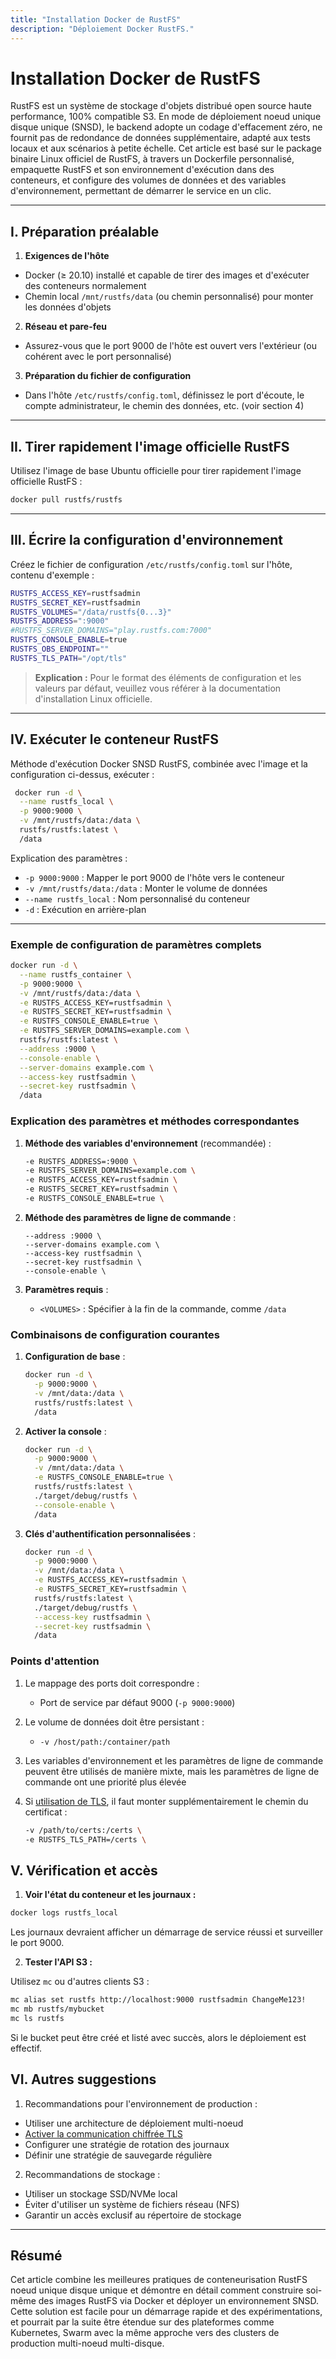 ```yaml
---
title: "Installation Docker de RustFS"
description: "Déploiement Docker RustFS."
---
```


# Installation Docker de RustFS

RustFS est un système de stockage d'objets distribué open source haute performance, 100% compatible S3. En mode de déploiement noeud unique disque unique (SNSD), le backend adopte un codage d'effacement zéro, ne fournit pas de redondance de données supplémentaire, adapté aux tests locaux et aux scénarios à petite échelle.
Cet article est basé sur le package binaire Linux officiel de RustFS, à travers un Dockerfile personnalisé, empaquette RustFS et son environnement d'exécution dans des conteneurs, et configure des volumes de données et des variables d'environnement, permettant de démarrer le service en un clic.

---

## I. Préparation préalable

1. **Exigences de l'hôte**

 * Docker (≥ 20.10) installé et capable de tirer des images et d'exécuter des conteneurs normalement
 * Chemin local `/mnt/rustfs/data` (ou chemin personnalisé) pour monter les données d'objets
2. **Réseau et pare-feu**

 * Assurez-vous que le port 9000 de l'hôte est ouvert vers l'extérieur (ou cohérent avec le port personnalisé)
3. **Préparation du fichier de configuration**

 * Dans l'hôte `/etc/rustfs/config.toml`, définissez le port d'écoute, le compte administrateur, le chemin des données, etc. (voir section 4)

---

## II. Tirer rapidement l'image officielle RustFS

Utilisez l'image de base Ubuntu officielle pour tirer rapidement l'image officielle RustFS :


```bash
docker pull rustfs/rustfs

```

---

## III. Écrire la configuration d'environnement

Créez le fichier de configuration `/etc/rustfs/config.toml` sur l'hôte, contenu d'exemple :

```bash
RUSTFS_ACCESS_KEY=rustfsadmin
RUSTFS_SECRET_KEY=rustfsadmin
RUSTFS_VOLUMES="/data/rustfs{0...3}"
RUSTFS_ADDRESS=":9000"
#RUSTFS_SERVER_DOMAINS="play.rustfs.com:7000"
RUSTFS_CONSOLE_ENABLE=true
RUSTFS_OBS_ENDPOINT=""
RUSTFS_TLS_PATH="/opt/tls"
```

> **Explication :** Pour le format des éléments de configuration et les valeurs par défaut, veuillez vous référer à la documentation d'installation Linux officielle.

---

## IV. Exécuter le conteneur RustFS

Méthode d'exécution Docker SNSD RustFS, combinée avec l'image et la configuration ci-dessus, exécuter :

```bash
 docker run -d \
  --name rustfs_local \
  -p 9000:9000 \
  -v /mnt/rustfs/data:/data \
  rustfs/rustfs:latest \
  /data
```

Explication des paramètres :

* `-p 9000:9000` : Mapper le port 9000 de l'hôte vers le conteneur
* `-v /mnt/rustfs/data:/data` : Monter le volume de données
* `--name rustfs_local` : Nom personnalisé du conteneur
* `-d` : Exécution en arrière-plan

---

### Exemple de configuration de paramètres complets

```bash
docker run -d \
  --name rustfs_container \
  -p 9000:9000 \
  -v /mnt/rustfs/data:/data \
  -e RUSTFS_ACCESS_KEY=rustfsadmin \
  -e RUSTFS_SECRET_KEY=rustfsadmin \
  -e RUSTFS_CONSOLE_ENABLE=true \
  -e RUSTFS_SERVER_DOMAINS=example.com \
  rustfs/rustfs:latest \
  --address :9000 \
  --console-enable \
  --server-domains example.com \
  --access-key rustfsadmin \
  --secret-key rustfsadmin \
  /data
```

### Explication des paramètres et méthodes correspondantes

1. **Méthode des variables d'environnement** (recommandée) :
   ```bash
   -e RUSTFS_ADDRESS=:9000 \
   -e RUSTFS_SERVER_DOMAINS=example.com \
   -e RUSTFS_ACCESS_KEY=rustfsadmin \
   -e RUSTFS_SECRET_KEY=rustfsadmin \
   -e RUSTFS_CONSOLE_ENABLE=true \
   ```

2. **Méthode des paramètres de ligne de commande** :
   ```
   --address :9000 \
   --server-domains example.com \
   --access-key rustfsadmin \
   --secret-key rustfsadmin \
   --console-enable \
   ```

3. **Paramètres requis** :
    - `<VOLUMES>` : Spécifier à la fin de la commande, comme `/data`

### Combinaisons de configuration courantes

1. **Configuration de base** :
   ```bash
   docker run -d \
     -p 9000:9000 \
     -v /mnt/data:/data \
     rustfs/rustfs:latest \
     /data
   ```

2. **Activer la console** :
   ```bash
   docker run -d \
     -p 9000:9000 \
     -v /mnt/data:/data \
     -e RUSTFS_CONSOLE_ENABLE=true \
     rustfs/rustfs:latest \
     ./target/debug/rustfs \
     --console-enable \
     /data
   ```

3. **Clés d'authentification personnalisées** :
   ```bash
   docker run -d \
     -p 9000:9000 \
     -v /mnt/data:/data \
     -e RUSTFS_ACCESS_KEY=rustfsadmin \
     -e RUSTFS_SECRET_KEY=rustfsadmin \
     rustfs/rustfs:latest \
     ./target/debug/rustfs \
     --access-key rustfsadmin \
     --secret-key rustfsadmin \
     /data
   ```

### Points d'attention

1. Le mappage des ports doit correspondre :
    - Port de service par défaut 9000 (`-p 9000:9000`)

2. Le volume de données doit être persistant :
    - `-v /host/path:/container/path`

3. Les variables d'environnement et les paramètres de ligne de commande peuvent être utilisés de manière mixte, mais les paramètres de ligne de commande ont une priorité plus élevée

4. Si [utilisation de TLS](../../integration/tls-configured.md), il faut monter supplémentairement le chemin du certificat :

   ```bash
   -v /path/to/certs:/certs \
   -e RUSTFS_TLS_PATH=/certs \
   ```

## V. Vérification et accès

1. **Voir l'état du conteneur et les journaux :**

 ```bash
 docker logs rustfs_local
 ```

 Les journaux devraient afficher un démarrage de service réussi et surveiller le port 9000.

2. **Tester l'API S3 :**

 Utilisez `mc` ou d'autres clients S3 :

 ```bash
 mc alias set rustfs http://localhost:9000 rustfsadmin ChangeMe123!
 mc mb rustfs/mybucket
 mc ls rustfs
 ```

 Si le bucket peut être créé et listé avec succès, alors le déploiement est effectif.


## VI. Autres suggestions

1. Recommandations pour l'environnement de production :
- Utiliser une architecture de déploiement multi-noeud
- [Activer la communication chiffrée TLS](../../integration/tls-configured.md)
- Configurer une stratégie de rotation des journaux
- Définir une stratégie de sauvegarde régulière

2. Recommandations de stockage :
- Utiliser un stockage SSD/NVMe local
- Éviter d'utiliser un système de fichiers réseau (NFS)
- Garantir un accès exclusif au répertoire de stockage

---

## Résumé

Cet article combine les meilleures pratiques de conteneurisation RustFS noeud unique disque unique et démontre en détail comment construire soi-même des images RustFS via Docker et déployer un environnement SNSD.
Cette solution est facile pour un démarrage rapide et des expérimentations, et pourrait par la suite être étendue sur des plateformes comme Kubernetes, Swarm avec la même approche vers des clusters de production multi-noeud multi-disque.

